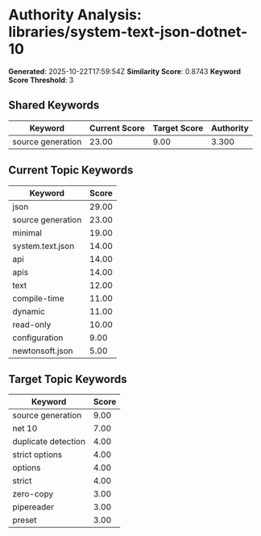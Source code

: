 # Authority Analysis: libraries/system-text-json-dotnet-10

**Generated**: 2025-10-22T17:59:54Z
**Similarity Score**: 0.8743
**Keyword Score Threshold**: 3

## Shared Keywords

| Keyword | Current Score | Target Score | Authority |
|---------|---------------|--------------|-----------|
| source generation | 23.00 | 9.00 | 3.300 |

## Current Topic Keywords

| Keyword | Score |
|---------|-------|
| json | 29.00 |
| source generation | 23.00 |
| minimal | 19.00 |
| system.text.json | 14.00 |
| api | 14.00 |
| apis | 14.00 |
| text | 12.00 |
| compile-time | 11.00 |
| dynamic | 11.00 |
| read-only | 10.00 |
| configuration | 9.00 |
| newtonsoft.json | 5.00 |

## Target Topic Keywords

| Keyword | Score |
|---------|-------|
| source generation | 9.00 |
| net 10 | 7.00 |
| duplicate detection | 4.00 |
| strict options | 4.00 |
| options | 4.00 |
| strict | 4.00 |
| zero-copy | 3.00 |
| pipereader | 3.00 |
| preset | 3.00 |

